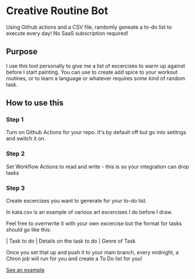 # Creative Routine Bot
Using Github actions and a CSV file, randomly geneate a to-do list to execute every day!
No SaaS subscription required!

## Purpose 
I use this tool personally to give me a list of excercises to warm up against before I start painting. 
You can use to create add spice to your workout routines, or to learn a language or whatever requires some kind of random task.

## How to use this

### Step 1 
Turn on Github Actions for your repo. It's by default off but go into setitngs and switch it on. 

### Step 2 
Set Workflow Actions to read and write - this is so your integration can drop tasks

### Step 3
Create excercises you want to generate for your to-do list. 

In kata.csv is an example of various art excercises I do before I draw. 

Feel free to overrwrite it with your own excercise but the format for tasks should go like this: 

| Task to do | Details on the task to do | Genre of Task 

Once you set that up and push it to your main branch, every midnight, a Chron job will run for you and create a To Do list for you! 

[See an example](https://github.com/vikadilly/creativeroutinebot/issues/11)
